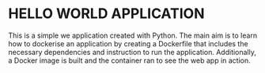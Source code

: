 # HELLO WORLD APPLICATION

This is a simple we application created with Python.
The main aim is to learn how to dockerise an application by creating a Dockerfile that includes the necessary dependencies and instruction to run the application.
Additionally, a Docker image is built and the container ran to see the web app in action.